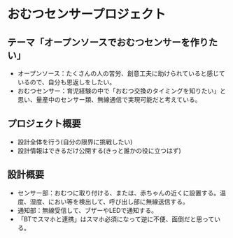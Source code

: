 # おむつセンサープロジェクト

## テーマ「オープンソースでおむつセンサーを作りたい」
- オープンソース：たくさんの人の苦労、創意工夫に助けられていると感じているので、自分も恩返しをしたい。
- おむつセンサー：育児経験の中で「おむつ交換のタイミングを知りたい」と思い、量産中のセンサー類、無線通信で実現可能だと考えている。

## プロジェクト概要
- 設計全体を行う(自分の限界に挑戦したい)
- 設計情報はできるだけ公開する(きっと誰かの役に立つはず)

## 設計概要
- センサー部：おむつに取り付ける、または、赤ちゃんの近くに設置する。温度、湿度、におい等を検出して、呼び出し部に無線送信する。
- 通知部：無線受信して、ブザーやLEDで通知する。
- 「BTでスマホと連携」はスマホ必須になって逆に不便、面倒だと思っている。
